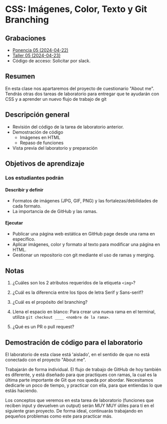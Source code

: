 # CSS: Imágenes, Color, Texto y Git Branching

## Grabaciones
- [Ponencia 05 (2024-04-22)](https://us06web.zoom.us/rec/share/2pQ94A-9d17CCdu9VoK8mHMv1jccJaT2MZqARbv02b58jFmanCrDMl1SvvqzA_Sx.KLFFBlMTorlth--z)
- [Taller 05 (2024-04-23)](https://us06web.zoom.us/rec/share/11wUKU4Dz_Zyph1rKyP56w5PqRzn3nIbyIuJG9C4FQ6IGIu8Z4ryVJwPv__pOQLz._0mYp-COCMm6Rlso)
- Código de acceso: Solicitar por slack.
  
## Resumen

En esta clase nos apartaremos del proyecto de cuestionario "About me". Tendrás otras dos tareas de laboratorio para entregar que te ayudarán con CSS y a aprender un nuevo flujo de trabajo de git

## Descripción general

- Revisión del código de la tarea de laboratorio anterior.
- Demostración de código
  - Imágenes en HTML
  - Repaso de funciones
- Vista previa del laboratorio y preparación

## Objetivos de aprendizaje

### Los estudiantes podrán

#### Describir y definir

- Formatos de imágenes (JPG, GIF, PNG) y las fortalezas/debilidades de cada formato.
- La importancia de de GitHub y las ramas.

#### Ejecutar

- Publicar una página web estática en GitHub page desde una rama en específico.
- Aplicar imágenes, color y formato al texto para modificar una página en HTML.
- Gestionar un repositorio con git mediante el uso de ramas y merging.

## Notas

1. ¿Cuáles son los 2 atributos requeridos de la etiqueta `<img>`?

1. ¿Cuál es la diferencia entre los tipos de letra Serif y Sans-serif?

1. ¿Cuál es el propósito del branching?

1. Llena el espacio en blanco: Para crear una nueva rama en el terminal, utiliza `git checkout ____ <nombre de la rama>`.

1. ¿Qué es un PR o pull request?

## Demostración de código para el laboratorio

El laboratorio de esta clase está 'aislado', en el sentido de que no está conectado con el proyecto "About me".

Trabajarán de forma individual. El flujo de trabajo de GitHub de hoy también es diferente, y está diseñado para que practiques con ramas, la cual es la última parte importante de Git que nos queda por abordar. Necesitamos dedicarle un poco de tiempo, y practicar con ella, para que entiendas lo que estás haciendo.

Los conceptos que veremos en esta tarea de laboratorio (funciones que reciben input y devuelven un output) serán MUY MUY útiles para tí en el siguiente gran proyecto. De forma ideal, continuarás trabajando en pequeños problemas como este para practicar más.

